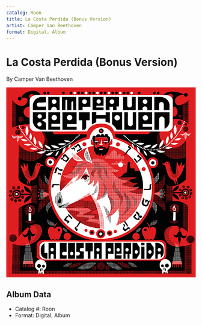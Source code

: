 ```yaml
---
catalog: Roon
title: La Costa Perdida (Bonus Version)
artist: Camper Van Beethoven
format: Digital, Album
---
```


# La Costa Perdida (Bonus Version)

By Camper Van Beethoven

![](../../assets/albumcovers/Camper_Van_Beethoven-La_Costa_Perdida_Bonus_Version.png)

## Album Data

- Catalog #: Roon
- Format: Digital, Album

